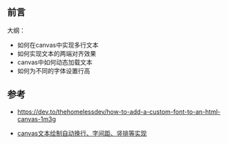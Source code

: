 ## 前言

大纲：

- 如何在canvas中实现多行文本
- 如何实现文本的两端对齐效果
- canvas中如何动态加载文本
- 如何为不同的字体设置行高


## 参考
- https://dev.to/thehomelessdev/how-to-add-a-custom-font-to-an-html-canvas-1m3g

- [canvas文本绘制自动换行、字间距、竖排等实现](https://www.zhangxinxu.com/wordpress/2018/02/canvas-text-break-line-letter-spacing-vertical/)